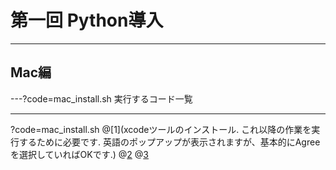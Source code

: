 # 第一回 Python導入

---

## Mac編

---?code=mac_install.sh
実行するコード一覧

---
?code=mac_install.sh
@[1](xcodeツールのインストール.
これ以降の作業を実行するために必要です.
英語のポップアップが表示されますが、基本的にAgreeを選択していればOKです.)
@[2](Homebrewというツールのダウンロード.Homebrewとは、色んなツールをダウンロードするためのツールで、これさえあれば大抵の機能は追加できる.)
@[3](brewが入ってるかどうかの確認.brewのバージョンが表示される)